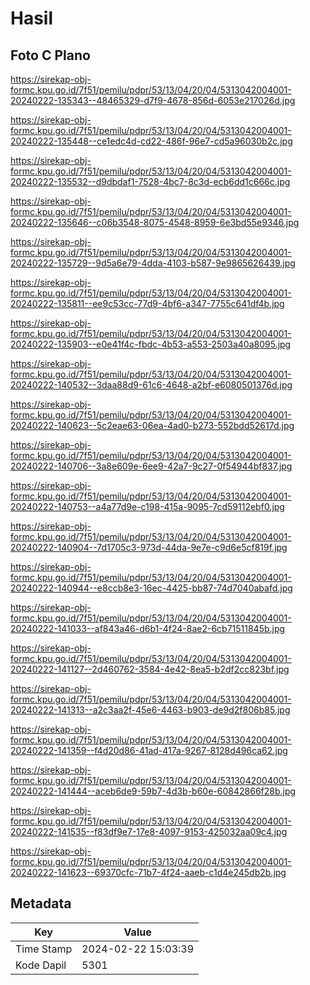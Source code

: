 # Hasil

## Foto C Plano

https://sirekap-obj-formc.kpu.go.id/7f51/pemilu/pdpr/53/13/04/20/04/5313042004001-20240222-135343--48465329-d7f9-4678-856d-6053e217026d.jpg

https://sirekap-obj-formc.kpu.go.id/7f51/pemilu/pdpr/53/13/04/20/04/5313042004001-20240222-135448--ce1edc4d-cd22-486f-96e7-cd5a96030b2c.jpg

https://sirekap-obj-formc.kpu.go.id/7f51/pemilu/pdpr/53/13/04/20/04/5313042004001-20240222-135532--d9dbdaf1-7528-4bc7-8c3d-ecb6dd1c666c.jpg

https://sirekap-obj-formc.kpu.go.id/7f51/pemilu/pdpr/53/13/04/20/04/5313042004001-20240222-135646--c06b3548-8075-4548-8959-6e3bd55e9346.jpg

https://sirekap-obj-formc.kpu.go.id/7f51/pemilu/pdpr/53/13/04/20/04/5313042004001-20240222-135729--9d5a6e79-4dda-4103-b587-9e9865626439.jpg

https://sirekap-obj-formc.kpu.go.id/7f51/pemilu/pdpr/53/13/04/20/04/5313042004001-20240222-135811--ee9c53cc-77d9-4bf6-a347-7755c641df4b.jpg

https://sirekap-obj-formc.kpu.go.id/7f51/pemilu/pdpr/53/13/04/20/04/5313042004001-20240222-135903--e0e41f4c-fbdc-4b53-a553-2503a40a8095.jpg

https://sirekap-obj-formc.kpu.go.id/7f51/pemilu/pdpr/53/13/04/20/04/5313042004001-20240222-140532--3daa88d9-61c6-4648-a2bf-e6080501376d.jpg

https://sirekap-obj-formc.kpu.go.id/7f51/pemilu/pdpr/53/13/04/20/04/5313042004001-20240222-140623--5c2eae63-06ea-4ad0-b273-552bdd52617d.jpg

https://sirekap-obj-formc.kpu.go.id/7f51/pemilu/pdpr/53/13/04/20/04/5313042004001-20240222-140706--3a8e609e-6ee9-42a7-9c27-0f54944bf837.jpg

https://sirekap-obj-formc.kpu.go.id/7f51/pemilu/pdpr/53/13/04/20/04/5313042004001-20240222-140753--a4a77d9e-c198-415a-9095-7cd59112ebf0.jpg

https://sirekap-obj-formc.kpu.go.id/7f51/pemilu/pdpr/53/13/04/20/04/5313042004001-20240222-140904--7d1705c3-973d-44da-9e7e-c9d6e5cf819f.jpg

https://sirekap-obj-formc.kpu.go.id/7f51/pemilu/pdpr/53/13/04/20/04/5313042004001-20240222-140944--e8ccb8e3-16ec-4425-bb87-74d7040abafd.jpg

https://sirekap-obj-formc.kpu.go.id/7f51/pemilu/pdpr/53/13/04/20/04/5313042004001-20240222-141033--af843a46-d6b1-4f24-8ae2-6cb71511845b.jpg

https://sirekap-obj-formc.kpu.go.id/7f51/pemilu/pdpr/53/13/04/20/04/5313042004001-20240222-141127--2d460762-3584-4e42-8ea5-b2df2cc823bf.jpg

https://sirekap-obj-formc.kpu.go.id/7f51/pemilu/pdpr/53/13/04/20/04/5313042004001-20240222-141313--a2c3aa2f-45e6-4463-b903-de9d2f806b85.jpg

https://sirekap-obj-formc.kpu.go.id/7f51/pemilu/pdpr/53/13/04/20/04/5313042004001-20240222-141359--f4d20d86-41ad-417a-9267-8128d496ca62.jpg

https://sirekap-obj-formc.kpu.go.id/7f51/pemilu/pdpr/53/13/04/20/04/5313042004001-20240222-141444--aceb6de9-59b7-4d3b-b60e-60842866f28b.jpg

https://sirekap-obj-formc.kpu.go.id/7f51/pemilu/pdpr/53/13/04/20/04/5313042004001-20240222-141535--f83df9e7-17e8-4097-9153-425032aa09c4.jpg

https://sirekap-obj-formc.kpu.go.id/7f51/pemilu/pdpr/53/13/04/20/04/5313042004001-20240222-141623--69370cfc-71b7-4f24-aaeb-c1d4e245db2b.jpg


## Metadata

| Key        | Value               |
| ---------- | ------------------- |
| Time Stamp | 2024-02-22 15:03:39 |
| Kode Dapil | 5301                |



